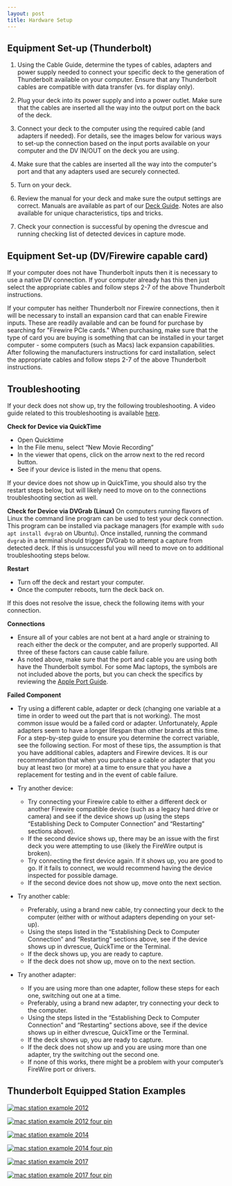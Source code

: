 ```yaml
---
layout: post
title: Hardware Setup 
---
```



## Equipment Set-up (Thunderbolt)

1) Using the Cable Guide, determine the types of cables, adapters and power supply needed to connect your specific deck to the generation of Thunderbolt available on your computer. Ensure that any Thunderbolt cables are compatible with data transfer (vs. for display only).

2) Plug your deck into its power supply and into a power outlet. Make sure that the cables are inserted all the way into the output port on the back of the deck.

3) Connect your deck to the computer using the required cable (and adapters if needed). For details, see the images below for various ways to set-up the connection based on the input ports available on your computer and the DV IN/OUT on the deck you are using.

4) Make sure that the cables are inserted all the way into the computer's port and that any adapters used are securely connected.

5) Turn on your deck.

6) Review the manual for your deck and make sure the output settings are correct. Manuals are available as part of our [Deck Guide](https://mipops.github.io/dvrescue/sections/deck_guide.html). Notes are also available for unique characteristics, tips and tricks.
7) Check your connection is successful by opening the dvrescue and running checking list of detected devices in capture mode.

## Equipment Set-up (DV/Firewire capable card)
If your computer does not have Thunderbolt inputs then it is necessary to use a native DV connection. If your computer already has this then just select the appropriate cables and follow steps 2-7 of the above Thunderbolt instructions.

If your computer has neither Thunderbolt nor Firewire connections, then it will be necessary to install an expansion card that can enable Firewire inputs. These are readily available and can be found for purchase by searching for "Firewire PCIe cards." When purchasing, make sure that the type of card you are buying is something that can be installed in your target computer - some computers (such as Macs) lack expansion capabilities. After following the manufacturers instructions for card installation, select the appropriate cables and follow steps 2-7 of the above Thunderbolt instructions.

## Troubleshooting

If your deck does not show up, try the following troubleshooting. A video guide related to this troubleshooting is available [here](https://youtu.be/7FaZw3RoVbA?t=232).

__Check for Device via QuickTime__
* Open Quicktime
* In the File menu, select “New Movie Recording”
* In the viewer that opens, click on the arrow next to the red record button.
* See if your device is listed in the menu that opens.

If your device does not show up in QuickTime, you should also try the restart steps below, but will likely need to move on to the connections troubleshooting section as well.

__Check for Device via DVGrab (Linux)__
On computers running flavors of Linux the command line program can be used to test your deck connection. This program can be installed via package managers (for example with `sudo apt install dvgrab` on Ubuntu). Once installed, running the command `dvgrab` in a terminal should trigger DVGrab to attempt a capture from detected deck. If this is unsuccessful you will need to move on to additional troubleshooting steps below.

__Restart__
* Turn off the deck and restart your computer.
* Once the computer reboots, turn the deck back on.

If this does not resolve the issue, check the following items with your connection.

__Connections__

* Ensure all of your cables are not bent at a hard angle or straining to reach either the deck or the computer, and are properly supported. All three of these factors can cause cable failure.
* As noted above, make sure that the port and cable you are using both have the Thunderbolt symbol. For some Mac laptops, the symbols are not included above the ports, but you can check the specifics by reviewing the [Apple Port Guide](https://support.apple.com/en-us/HT201736).

__Failed Component__
* Try using a different cable, adapter or deck (changing one variable at a time in order to weed out the part that is not working). The most common issue would be a failed cord or adapter. Unfortunately, Apple adapters seem to have a longer lifespan than other brands at this time. For a step-by-step guide to ensure you determine the correct variable, see the following section. For most of these tips, the assumption is that you have additional cables, adapters and Firewire devices. It is our recommendation that when you purchase a cable or adapter that you buy at least two (or more) at a time to ensure that you have a replacement for testing and in the event of cable failure.

* Try another device:
  - Try connecting your Firewire cable to either a different deck or another Firewire compatible device (such as a legacy hard drive or camera) and see if the device shows up (using the steps “Establishing Deck to Computer Connection” and “Restarting” sections above). 
  - If the second device shows up, there may be an issue with the first deck you were attempting to use (likely the FireWire output is broken).
  - Try connecting the first device again. If it shows up, you are good to go. If it fails to connect, we would recommend having the device inspected for possible damage. 
  - If the second device does not show up, move onto the next section.
* Try another cable:
  - Preferably, using a brand new cable, try connecting your deck to the computer (either with or without adapters depending on your set-up).
  - Using the steps listed in the “Establishing Deck to Computer Connection” and “Restarting” sections above, see if the device shows up in dvrescue, QuickTime or the Terminal.
  - If the deck shows up, you are ready to capture.
  - If the deck does not show up, move on to the next section.
* Try another adapter:
  - If you are using more than one adapter, follow these steps for each one, switching out one at a time.
  - Preferably, using a brand new adapter, try connecting your deck to the computer.
  - Using the steps listed in the “Establishing Deck to Computer Connection” and “Restarting” sections above, see if the device shows up in either dvrescue, QuickTime or the Terminal.
  - If the deck shows up, you are ready to capture.
  - If the deck does not show up and you are using more than one adapter, try the switching out the second one.
  - If none of this works, there might be a problem with your computer’s FireWire port or drivers.

## Thunderbolt Equipped Station Examples
<a href="{{ site.baseurl }}/images/macOS_Transfer-Station_Setup_2012.png"><img alt="mac station example 2012" src="{{ site.baseurl }}/images/macOS_Transfer-Station_Setup_2012.png"></a>

<a href="{{ site.baseurl }}/images/macOS_Transfer-Station_Setup_2012_4pin.png"><img alt="mac station example 2012 four pin" src="{{ site.baseurl }}/images/macOS_Transfer-Station_Setup_2012_4pin.png"></a>

<a href="{{ site.baseurl }}/images/macOS_Transfer-Station_Setup_2014.png"><img alt="mac station example 2014" src="{{ site.baseurl }}/images/macOS_Transfer-Station_Setup_2014.png"></a>

<a href="{{ site.baseurl }}/images/macOS_Transfer-Station_Setup_2014_4pin.png"><img alt="mac station example 2014 four pin" src="{{ site.baseurl }}/images/macOS_Transfer-Station_Setup_2014_4pin.png"></a>

<a href="{{ site.baseurl }}/images/macOS_Transfer-Station_Setup_2017.png"><img alt="mac station example 2017" src="{{ site.baseurl }}/images/macOS_Transfer-Station_Setup_2017.png"></a>

<a href="{{ site.baseurl }}/images/macOS_Transfer-Station_Setup_2017_4pin.png"><img alt="mac station example 2017 four pin" src="{{ site.baseurl }}/images/macOS_Transfer-Station_Setup_2017_4pin.png"></a>

